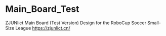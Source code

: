 # Main_Board_Test
ZJUNlict Main Board (Test Version) Design for the RoboCup Soccer Small-Size League https://zjunlict.cn/
